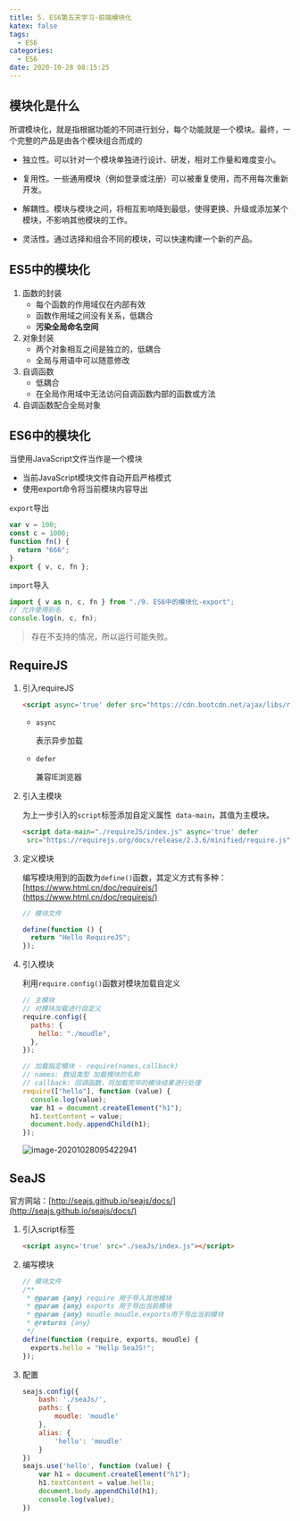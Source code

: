 ```yaml
---
title: 5. ES6第五天学习-前端模块化
katex: false
tags:
  - ES6
categories:
  - ES6
date: 2020-10-28 08:15:25
---
```


## 模块化是什么

所谓模块化，就是指根据功能的不同进行划分，每个功能就是一个模块。最终，一个完整的产品是由各个模块组合而成的

- 独立性。可以针对一个模块单独进行设计、研发，相对工作量和难度变小。

- 复用性。一些通用模块（例如登录或注册）可以被重复使用，而不用每次重新开发。

- 解耦性。模块与模块之间，将相互影响降到最低，使得更换、升级或添加某个模块，不影响其他模块的工作。

- 灵活性。通过选择和组合不同的模块，可以快速构建一个新的产品。

## ES5中的模块化

1. 函数的封装
   - 每个函数的作用域仅在内部有效
   - 函数作用域之间没有关系，低耦合
   - **污染全局命名空间**
2. 对象封装
   - 两个对象相互之间是独立的，低耦合
   - 全局与用语中可以随意修改
3. 自调函数
   - 低耦合
   - 在全局作用域中无法访问自调函数内部的函数或方法
4. 自调函数配合全局对象

## ES6中的模块化

当使用JavaScript文件当作是一个模块

- 当前JavaScript模块文件自动开启严格模式
- 使用export命令将当前模块内容导出

`export`导出

```javascript
var v = 100;
const c = 1000;
function fn() {
  return "666";
}
export { v, c, fn };

```

`import`导入

```javascript
import { v as n, c, fn } from "./9. ES6中的模块化-export";
// 允许使用别名
console.log(n, c, fn);
```

> 存在不支持的情况，所以运行可能失败。

## RequireJS

1. 引入requireJS

   ```html
   <script async='true' defer src="https://cdn.bootcdn.net/ajax/libs/require.js/0.10.0/require.min.js"></script>
   ```

   - `async`

     表示异步加载

   - `defer`

     兼容IE浏览器

2. 引入主模块

   为上一步引入的`script`标签添加自定义属性` data-main`，其值为主模块。

   ```html
   <script data-main="./requireJS/index.js" async='true' defer
    src="https://requirejs.org/docs/release/2.3.6/minified/require.js"></script>
   ```

3. 定义模块

   编写模块用到的函数为`define()`函数，其定义方式有多种：[https://www.html.cn/doc/requirejs/](https://www.html.cn/doc/requirejs/)

   ```javascript
   // 模块文件
   
   define(function () {
     return "Hello RequireJS";
   });
   ```

4. 引入模块

   利用`require.config()`函数对模块加载自定义

   ```javascript
   // 主模块
   // 对模块加载进行自定义
   require.config({
     paths: {
       hello: "./moudle",
     },
   });
   
   // 加载指定模块 - require(names,callback)
   // names: 数组类型 加载模块的名称
   // callback: 回调函数，将加载完毕的模块结果进行处理
   require(["hello"], function (value) {
     console.log(value);
     var h1 = document.createElement("h1");
     h1.textContent = value;
     document.body.appendChild(h1);
   });
   ```

   ![image-20201028095422941](https://rmt.dogedoge.com/fetch/tzk/storage/20201028095430.png?w=1280&fmt=jpg)

## SeaJS

官方网站：[http://seajs.github.io/seajs/docs/](http://seajs.github.io/seajs/docs/)

1. 引入script标签

   ```html
   <script async='true' src="./seaJs/index.js"></script>
   ```

2. 编写模块

   ```javascript
   // 模块文件
   /**
    * @param {any} require 用于导入其他模块
    * @param {any} exports 用于导出当前模块
    * @param {any} moudle moudle.exports用于导出当前模块
    * @returns {any}
    */
   define(function (require, exports, moudle) {
     exports.hello = "Hellp SeaJS!";
   });
   ```

3. 配置

   ```javascript
   seajs.config({
       bash: './seaJs/',
       paths: {
           moudle: 'moudle'
       },
       alias: {
           'hello': 'moudle'
       }
   })
   seajs.use('hello', function (value) {
       var h1 = document.createElement("h1");
       h1.textContent = value.hello;
       document.body.appendChild(h1);
       console.log(value);
   })
   ```